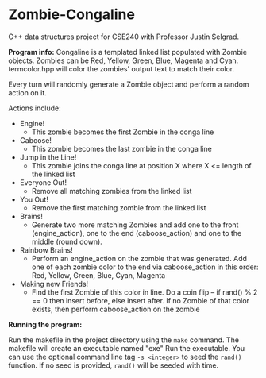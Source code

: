 # Zombie-Congaline
C++ data structures project for CSE240 with Professor Justin Selgrad. 

**Program info:**
Congaline is a templated linked list populated with Zombie objects. Zombies can be Red, Yellow, Green,
Blue, Magenta and Cyan. termcolor.hpp will color the zombies' output text to match their color.
    
Every turn will randomly generate a Zombie object and perform a random action on it. 

Actions include: 
- Engine!
    - This zombie becomes the first Zombie in the conga line
- Caboose! 
    - This zombie becomes the last zombie in the conga line
- Jump in the Line! 
    - This zombie joins the conga line at position X where X <= length of the linked list
- Everyone Out! 
    - Remove all matching zombies from the linked list
- You Out! 
    - Remove the first matching zombie from the linked list
- Brains! 
    - Generate two more matching Zombies and add one to the front (engine_action), one to the end (caboose_action) and one to the middle (round down).
- Rainbow Brains! 
    - Perform an engine_action on the zombie that was generated. Add one of each zombie color to the end via caboose_action in this order: Red, Yellow, Green, Blue, Cyan, Magenta
- Making new Friends! 
    - Find the first Zombie of this color in line. Do a coin flip – if rand() % 2 == 0 then insert before, else insert after. If no Zombie of that color exists, then perform caboose_action on the zombie

**Running the program:**

Run the makefile in the project directory using the `make` command. The makefile will create an executable named "exe"
Run the executable. You can use the optional command line tag `-s <integer>` to seed the `rand()` function. If no seed is provided, `rand()` will be seeded with time.
